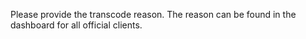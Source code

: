 Please provide the transcode reason. The reason can be found in the dashboard for all official clients. 